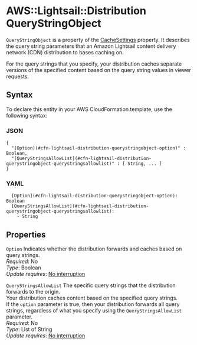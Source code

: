 # AWS::Lightsail::Distribution QueryStringObject<a name="aws-properties-lightsail-distribution-querystringobject"></a>

`QueryStringObject` is a property of the [CacheSettings](https://docs.aws.amazon.com/AWSCloudFormation/latest/UserGuide/aws-properties-lightsail-distribution-cachesettings.html) property\. It describes the query string parameters that an Amazon Lightsail content delivery network \(CDN\) distribution to bases caching on\.

For the query strings that you specify, your distribution caches separate versions of the specified content based on the query string values in viewer requests\.

## Syntax<a name="aws-properties-lightsail-distribution-querystringobject-syntax"></a>

To declare this entity in your AWS CloudFormation template, use the following syntax:

### JSON<a name="aws-properties-lightsail-distribution-querystringobject-syntax.json"></a>

```
{
  "[Option](#cfn-lightsail-distribution-querystringobject-option)" : Boolean,
  "[QueryStringsAllowList](#cfn-lightsail-distribution-querystringobject-querystringsallowlist)" : [ String, ... ]
}
```

### YAML<a name="aws-properties-lightsail-distribution-querystringobject-syntax.yaml"></a>

```
  [Option](#cfn-lightsail-distribution-querystringobject-option): Boolean
  [QueryStringsAllowList](#cfn-lightsail-distribution-querystringobject-querystringsallowlist):
    - String
```

## Properties<a name="aws-properties-lightsail-distribution-querystringobject-properties"></a>

`Option` <a name="cfn-lightsail-distribution-querystringobject-option"></a>
Indicates whether the distribution forwards and caches based on query strings\.  
_Required_: No  
_Type_: Boolean  
_Update requires_: [No interruption](https://docs.aws.amazon.com/AWSCloudFormation/latest/UserGuide/using-cfn-updating-stacks-update-behaviors.html#update-no-interrupt)

`QueryStringsAllowList` <a name="cfn-lightsail-distribution-querystringobject-querystringsallowlist"></a>
The specific query strings that the distribution forwards to the origin\.  
Your distribution caches content based on the specified query strings\.  
If the `option` parameter is true, then your distribution forwards all query strings, regardless of what you specify using the `QueryStringsAllowList` parameter\.  
_Required_: No  
_Type_: List of String  
_Update requires_: [No interruption](https://docs.aws.amazon.com/AWSCloudFormation/latest/UserGuide/using-cfn-updating-stacks-update-behaviors.html#update-no-interrupt)
